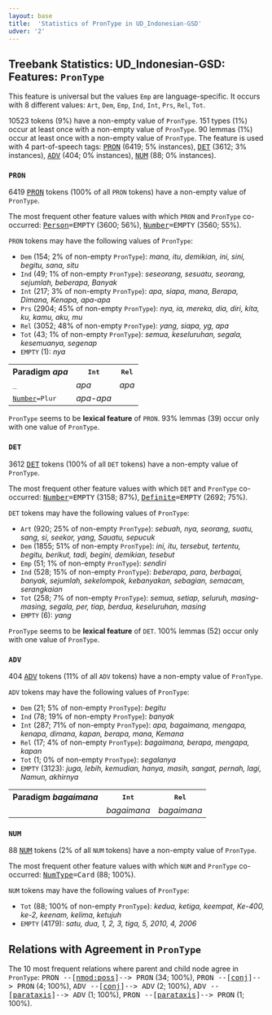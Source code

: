 ```yaml
---
layout: base
title:  'Statistics of PronType in UD_Indonesian-GSD'
udver: '2'
---
```


## Treebank Statistics: UD_Indonesian-GSD: Features: `PronType`

This feature is universal but the values `Emp` are language-specific.
It occurs with 8 different values: `Art`, `Dem`, `Emp`, `Ind`, `Int`, `Prs`, `Rel`, `Tot`.

10523 tokens (9%) have a non-empty value of `PronType`.
151 types (1%) occur at least once with a non-empty value of `PronType`.
90 lemmas (1%) occur at least once with a non-empty value of `PronType`.
The feature is used with 4 part-of-speech tags: <tt><a href="id_gsd-pos-PRON.html">PRON</a></tt> (6419; 5% instances), <tt><a href="id_gsd-pos-DET.html">DET</a></tt> (3612; 3% instances), <tt><a href="id_gsd-pos-ADV.html">ADV</a></tt> (404; 0% instances), <tt><a href="id_gsd-pos-NUM.html">NUM</a></tt> (88; 0% instances).

### `PRON`

6419 <tt><a href="id_gsd-pos-PRON.html">PRON</a></tt> tokens (100% of all `PRON` tokens) have a non-empty value of `PronType`.

The most frequent other feature values with which `PRON` and `PronType` co-occurred: <tt><a href="id_gsd-feat-Person.html">Person</a></tt><tt>=EMPTY</tt> (3600; 56%), <tt><a href="id_gsd-feat-Number.html">Number</a></tt><tt>=EMPTY</tt> (3560; 55%).

`PRON` tokens may have the following values of `PronType`:

* `Dem` (154; 2% of non-empty `PronType`): <em>mana, itu, demikian, ini, sini, begitu, sana, situ</em>
* `Ind` (49; 1% of non-empty `PronType`): <em>seseorang, sesuatu, seorang, sejumlah, beberapa, Banyak</em>
* `Int` (217; 3% of non-empty `PronType`): <em>apa, siapa, mana, Berapa, Dimana, Kenapa, apa-apa</em>
* `Prs` (2904; 45% of non-empty `PronType`): <em>nya, ia, mereka, dia, diri, kita, ku, kamu, aku, mu</em>
* `Rel` (3052; 48% of non-empty `PronType`): <em>yang, siapa, yg, apa</em>
* `Tot` (43; 1% of non-empty `PronType`): <em>semua, keseluruhan, segala, kesemuanya, segenap</em>
* `EMPTY` (1): <em>nya</em>

<table>
  <tr><th>Paradigm <i>apa</i></th><th><tt>Int</tt></th><th><tt>Rel</tt></th></tr>
  <tr><td><tt>_</tt></td><td><em>apa</em></td><td><em>apa</em></td></tr>
  <tr><td><tt><tt><a href="id_gsd-feat-Number.html">Number</a></tt><tt>=Plur</tt></tt></td><td><em>apa-apa</em></td><td></td></tr>
</table>

`PronType` seems to be **lexical feature** of `PRON`. 93% lemmas (39) occur only with one value of `PronType`.

### `DET`

3612 <tt><a href="id_gsd-pos-DET.html">DET</a></tt> tokens (100% of all `DET` tokens) have a non-empty value of `PronType`.

The most frequent other feature values with which `DET` and `PronType` co-occurred: <tt><a href="id_gsd-feat-Number.html">Number</a></tt><tt>=EMPTY</tt> (3158; 87%), <tt><a href="id_gsd-feat-Definite.html">Definite</a></tt><tt>=EMPTY</tt> (2692; 75%).

`DET` tokens may have the following values of `PronType`:

* `Art` (920; 25% of non-empty `PronType`): <em>sebuah, nya, seorang, suatu, sang, si, seekor, yang, Sauatu, sepucuk</em>
* `Dem` (1855; 51% of non-empty `PronType`): <em>ini, itu, tersebut, tertentu, begitu, berikut, tadi, begini, demikian, tesebut</em>
* `Emp` (51; 1% of non-empty `PronType`): <em>sendiri</em>
* `Ind` (528; 15% of non-empty `PronType`): <em>beberapa, para, berbagai, banyak, sejumlah, sekelompok, kebanyakan, sebagian, semacam, serangkaian</em>
* `Tot` (258; 7% of non-empty `PronType`): <em>semua, setiap, seluruh, masing-masing, segala, per, tiap, berdua, keseluruhan, masing</em>
* `EMPTY` (6): <em>yang</em>

`PronType` seems to be **lexical feature** of `DET`. 100% lemmas (52) occur only with one value of `PronType`.

### `ADV`

404 <tt><a href="id_gsd-pos-ADV.html">ADV</a></tt> tokens (11% of all `ADV` tokens) have a non-empty value of `PronType`.

`ADV` tokens may have the following values of `PronType`:

* `Dem` (21; 5% of non-empty `PronType`): <em>begitu</em>
* `Ind` (78; 19% of non-empty `PronType`): <em>banyak</em>
* `Int` (287; 71% of non-empty `PronType`): <em>apa, bagaimana, mengapa, kenapa, dimana, kapan, berapa, mana, Kemana</em>
* `Rel` (17; 4% of non-empty `PronType`): <em>bagaimana, berapa, mengapa, kapan</em>
* `Tot` (1; 0% of non-empty `PronType`): <em>segalanya</em>
* `EMPTY` (3123): <em>juga, lebih, kemudian, hanya, masih, sangat, pernah, lagi, Namun, akhirnya</em>

<table>
  <tr><th>Paradigm <i>bagaimana</i></th><th><tt>Int</tt></th><th><tt>Rel</tt></th></tr>
  <tr><td><tt></tt></td><td><em>bagaimana</em></td><td><em>bagaimana</em></td></tr>
</table>

### `NUM`

88 <tt><a href="id_gsd-pos-NUM.html">NUM</a></tt> tokens (2% of all `NUM` tokens) have a non-empty value of `PronType`.

The most frequent other feature values with which `NUM` and `PronType` co-occurred: <tt><a href="id_gsd-feat-NumType.html">NumType</a></tt><tt>=Card</tt> (88; 100%).

`NUM` tokens may have the following values of `PronType`:

* `Tot` (88; 100% of non-empty `PronType`): <em>kedua, ketiga, keempat, Ke-400, ke-2, keenam, kelima, ketujuh</em>
* `EMPTY` (4179): <em>satu, dua, 1, 2, 3, tiga, 5, 2010, 4, 2006</em>

## Relations with Agreement in `PronType`

The 10 most frequent relations where parent and child node agree in `PronType`:
<tt>PRON --[<tt><a href="id_gsd-dep-nmod-poss.html">nmod:poss</a></tt>]--> PRON</tt> (34; 100%),
<tt>PRON --[<tt><a href="id_gsd-dep-conj.html">conj</a></tt>]--> PRON</tt> (4; 100%),
<tt>ADV --[<tt><a href="id_gsd-dep-conj.html">conj</a></tt>]--> ADV</tt> (2; 100%),
<tt>ADV --[<tt><a href="id_gsd-dep-parataxis.html">parataxis</a></tt>]--> ADV</tt> (1; 100%),
<tt>PRON --[<tt><a href="id_gsd-dep-parataxis.html">parataxis</a></tt>]--> PRON</tt> (1; 100%).

